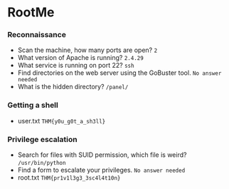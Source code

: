 # RootMe

### Reconnaissance
- Scan the machine, how many ports are open? `2` <br />
- What version of Apache is running? `2.4.29` <br />
- What service is running on port 22? `ssh` <br />
- Find directories on the web server using the GoBuster tool. `No answer needed` <br />
- What is the hidden directory? `/panel/` <br />

### Getting a shell
- user.txt `THM{y0u_g0t_a_sh3ll}` <br />

### Privilege escalation
- Search for files with SUID permission, which file is weird? `/usr/bin/python` <br />
- Find a form to escalate your privileges. `No answer needed` <br />
- root.txt `THM{pr1v1l3g3_3sc4l4t10n}` <br />
